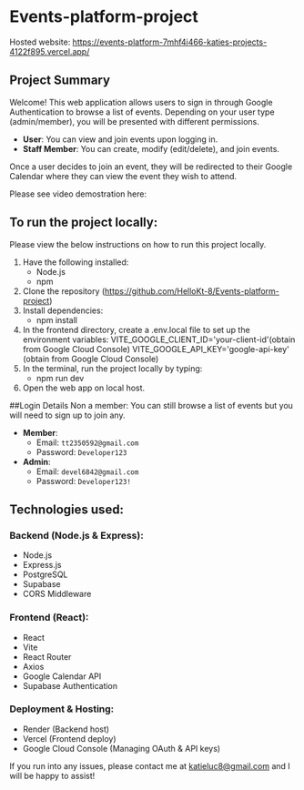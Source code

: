 # Events-platform-project

Hosted website: https://events-platform-7mhf4i466-katies-projects-4122f895.vercel.app/

## Project Summary
Welcome! This web application allows users to sign in through Google Authentication to browse a list of events. Depending on your user type (admin/member), you will be presented with different permissions. 

- **User**: You can view and join events upon logging in.
- **Staff Member**: You can create, modify (edit/delete), and join events.

Once a user decides to join an event, they will be redirected to their Google Calendar where they can view the event they wish to attend.

Please see video demostration here: 


## To run the project locally: 
Please view the below instructions on how to run this project locally. 
1. Have the following installed:
   - Node.js
   - npm
2. Clone the repository (https://github.com/HelloKt-8/Events-platform-project)
3. Install dependencies:
   - npm install
4. In the frontend directory, create a .env.local file to set up the environment variables:
   VITE_GOOGLE_CLIENT_ID='your-client-id'(obtain from Google Cloud Console)
   VITE_GOOGLE_API_KEY='google-api-key' (obtain from Google Cloud Console)
5. In the terminal, run the project locally by typing:
   - npm run dev
6. Open the web app on local host.

##Login Details
Non a member: You can still browse a list of events but you will need to sign up to join any. 
- **Member**:
  - Email: `tt2350592@gmail.com`
  - Password: `Developer123`
- **Admin**:
  - Email: `devel6842@gmail.com`
  - Password: `Developer123!`

## Technologies used: 
### Backend (Node.js & Express): 
- Node.js
- Express.js
- PostgreSQL
- Supabase
- CORS Middleware

### Frontend (React):
- React
- Vite
- React Router
- Axios
- Google Calendar API
- Supabase Authentication

### Deployment & Hosting: 
- Render (Backend host)
- Vercel (Frontend deploy)
- Google Cloud Console (Managing OAuth & API keys)

If you run into any issues, please contact me at katieluc8@gmail.com and I will be happy to assist!

